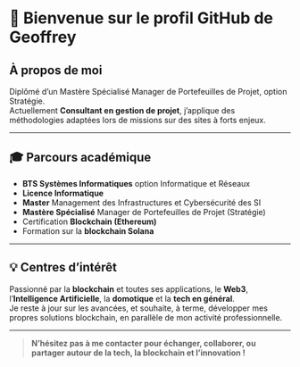 # 👋 Bienvenue sur le profil GitHub de Geoffrey

## À propos de moi

Diplômé d’un Mastère Spécialisé Manager de Portefeuilles de Projet, option Stratégie.  
Actuellement **Consultant en gestion de projet**, j’applique des méthodologies adaptées lors de missions sur des sites à forts enjeux.

---

## 🎓 Parcours académique

- **BTS Systèmes Informatiques** option Informatique et Réseaux  
- **Licence Informatique**  
- **Master** Management des Infrastructures et Cybersécurité des SI  
- **Mastère Spécialisé** Manager de Portefeuilles de Projet (Stratégie)  
- Certification **Blockchain (Ethereum)**   
- Formation sur la **blockchain Solana**

---

## 💡 Centres d’intérêt

Passionné par la **blockchain** et toutes ses applications, le **Web3**, l’**Intelligence Artificielle**, la **domotique** et la **tech en général**.  
Je reste à jour sur les avancées, et souhaite, à terme, développer mes propres solutions blockchain, en parallèle de mon activité professionnelle.

---

> **N’hésitez pas à me contacter pour échanger, collaborer, ou partager autour de la tech, la blockchain et l’innovation !**
